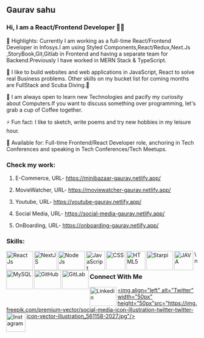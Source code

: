 <h2>Gaurav sahu</h2>

<h3>Hi, I am a React/Frontend Developer 👩‍💻</h3>


🔭 Highlights: Currently I am working as a full-time React/Frontend Developer in Infosys.I am using Styled Components,React/Redux,Next.Js ,StoryBook,Git,Gitlab in Frontend and having a separate team for Backend.Previously I have worked in MERN Stack & TypeScript.


🌱 I like to build websites and web applications in JavaScript, React to solve real Business problems. Other skills on my bucket list for coming months are FullStack and Scuba Diving.🙂

👯 I am always open to learn new Technologies and pacify my curiosity about Computers.If you want to discuss something over programming, let's grab a cup of Coffee together.

⚡ Fun fact: I like to sketch, write poems and try new hobbies in my leisure hour.

👋 Available for: Full-time Frontend/React Developer role, anchoring in Tech Conferences and speaking in Tech Conferences/Tech Meetups.

<h3>Check my work:</h3>
 
 1. E-Commerce,   URL- https://minibazaar-gaurav.netlify.app/
 
 2. MovieWatcher, URL- https://moviewatcher-gaurav.netlify.app/
 
 3. Youtube,      URL- https://youtube-gaurav.netlify.app/
 
 4. Social Media, URL- https://social-media-gaurav.netlify.app/
 
 5. OnBoarding,   URL- https://onboarding-gaurav.netlify.app/ 

<h3>Skills:</h3>

<img align="left" alt="React Js" width="70px" height="50px" src="https://cdn.icon-icons.com/icons2/2699/PNG/512/reactjs_logo_icon_170805.png" />
<img align="left" alt="NextJS" width="60px" height="50px" src="https://images.ctfassets.net/23aumh6u8s0i/c04wENP3FnbevwdWzrePs/1e2739fa6d0aa5192cf89599e009da4e/nextjs" />
<img align="left" alt="Node Js" width="70px" height="50px" src="https://www.vectorlogo.zone/logos/nodejs/nodejs-ar21.png" />
<img align="left" alt="JavaScript" width="50px" height="50px" src="https://logowik.com/content/uploads/images/javascript.jpg" />
<img align="left" alt="CSS" width="50px" height="50px" src="https://cdn-icons-png.flaticon.com/512/5968/5968242.png" />
<img align="left" alt="HTML5" width="50px" height="50px" src="https://cdn-icons-png.flaticon.com/512/5968/5968267.png" />
<img align="left" alt="Starpi" width="70px" height="50px" src="https://www.cmswire.com/-/media/6f319f84dc3d4db69457aeda6ffc092f.ashx" />
<img align="left" alt="JAVA" width="50px" height="50px" src="https://cdn.worldvectorlogo.com/logos/java.svg" />
<img align="left" alt="MySQL" width="70px" height="50px" src="https://uxwing.com/wp-content/themes/uxwing/download/brands-and-social-media/mysql-icon.png" />
<img align="left" alt="GitHub" width="70px" height="50px" src="https://images.velog.io/images/always0ne/post/c07cb088-b502-41f2-9a6d-b89748e10e99/128-1280187_github-logo-png-github-transparent-png.png" />
<img align="left" alt="GitLab" width="70px" height="50px" src="https://about.gitlab.com/images/press/logo/print/jpg/gitlab-logo-150.jpg" />


  \n <h3>Connect With Me</h3>
<a href="https://www.linkedin.com/in/gauravsahugs/"><img align="left" alt="Linkedin" width="70px"  height="50px" src="https://images.template.net/85871/free-linkedin-logo-vector-r3cq0.jpg"/></a>
<a  href="https://twitter.com/sahugaurav80"><img align="left" alt="Twitter" width="50px" height="50px"src="https://img.freepik.com/premium-vector/social-media-icon-illustration-twitter-twitter-icon-vector-illustration_561158-2027.jpg"/></a>
<a  href="https://www.instagram.com/goku.____/"><img align="left" alt="Instagram" width="50px"  height="50px" src="https://upload.wikimedia.org/wikipedia/commons/thumb/a/a5/Instagram_icon.png/2048px-Instagram_icon.png"/></a>
